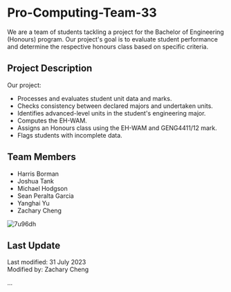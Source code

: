 # Pro-Computing-Team-33

We are a team of students tackling a project for the Bachelor of Engineering (Honours) program. Our project's goal is to evaluate student performance and determine the respective honours class based on specific criteria.

## Project Description

Our project:

- Processes and evaluates student unit data and marks.
- Checks consistency between declared majors and undertaken units.
- Identifies advanced-level units in the student's engineering major.
- Computes the EH-WAM.
- Assigns an Honours class using the EH-WAM and GENG4411/12 mark.
- Flags students with incomplete data.


## Team Members

- Harris Borman
- Joshua Tank
- Michael Hodgson
- Sean Peralta Garcia
- Yanghai Yu
- Zachary Cheng

![7u96dh](https://github.com/Ch3ngL0rd/Pro-Computing-Team-33/assets/85885968/c04e443d-0c22-45ce-a05d-640068ae422a)

## Last Update

Last modified: 31 July 2023  
Modified by: Zachary Cheng


...